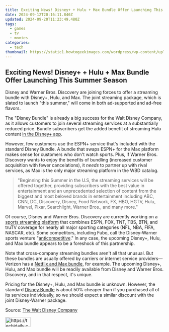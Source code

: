 ```yaml
---
title: Exciting News! Disney+ + Hulu + Max Bundle Offer Launching This Summer Season
date: 2024-09-12T20:16:11.846Z
updated: 2024-09-20T11:23:49.480Z
tags:
  - games
  - tv
  - movies
categories:
  - tech
thumbnail: https://static1.howtogeekimages.com/wordpress/wp-content/uploads/2024/05/13.jpg
---
```


## Exciting News! Disney+ + Hulu + Max Bundle Offer Launching This Summer Season

Disney and Warner Bros. Discovery are joining forces to offer a streaming bundle with Disney+, Hulu, and Max. The joint streaming package, which is slated to launch "this summer," will come in both ad-supported and ad-free flavors.

 The "Disney Bundle" is already a big success for the Walt Disney Company, as it allows customers to join several streaming services at a substantially reduced price. Bundle subscribers get the added benefit of streaming Hulu content [in the Disney+ app](https://video-screen-grab.techidaily.com/a-step-by-step-tutorial-on-video-angles-using-vlc-for-2024/).

 However, few customers use the ESPN+ service that's included with the standard Disney Bundle. A bundle that swaps ESPN+ for the Max platform makes sense for customers who don't watch sports. Plus, if Warner Bros. Discovery wants to enjoy the benefits of bundling (increased customer acquisition with fewer cancelations), it _needs_ to partner up with rival services, as Max is the only major streaming platform in the WBD catalog.

> "Beginning this Summer in the U.S, the streaming services will be offered together, providing subscribers with the best value in entertainment and an unprecedented selection of content from the biggest and most beloved brands in entertainment including ABC, CNN, DC, Discovery, Disney, Food Network, FX, HBO, HGTV, Hulu, Marvel, Pixar, Searchlight, Warner Bros., and many more."

 Of course, Disney and Warner Bros. Discovery are currently working on a [sports streaming platform](https://www.forbes.com/sites/bradadgate/2024/02/07/disney-warner-bros-discovery--fox-combine-to-offer-streaming-sports/?sh=1d411c96396b) that combines ESPN, FOX, TNT, TBS, BTN, and truTV coverage for nearly all major sporting categories (NFL, NBA, FIFA, NASCAR, etc). Some competitors, including Fubo, call the Disney-Warner sports venture "[anticompetitive](https://extra-approaches.techidaily.com/new-ranking-the-best-selling-virtual-reality-titles/)." In any case, the upcoming Disney+, Hulu, and Max bundle appears to be a foreshock of this partnership.

 Note that cross-company streaming bundles aren't all that unusual. But these bundles are usually offered by carriers or internet service providers—Verizon has a [Netflix and Max bundle](https://extra-information.techidaily.com/becoming-a-true-connoisseur-of-srt-text-creation-for-2024/), for example. The upcoming Disney+, Hulu, and Max bundle will be readily available from Disney and Warner Bros. Discovery, and in that respect, it's unique.

 Pricing for the Disney+, Hulu, and Max bundle is unknown. However, the standard [Disney Bundle](https://disneyplus.bn5x.net/c/156932/564546/9358?subId1=UUhtgUeUpU2003056&subId2=ehtg&u=https%3A%2F%2Fwww.disneyplus.com%2Fwelcome%2Fdisney-hulu-espn-bundle) is about 50% cheaper than if you purchased all of its services individually, so we should expect a similar discount with the joint Disney-Warner package.

 Source: [The Walt Disney Company](https://press.disneyplus.com/disney-entertainment-and-warner-bros-discovery-announce-disney-plus-hulu-max-bundle)

<ins class="adsbygoogle"
     style="display:block"
     data-ad-format="autorelaxed"
     data-ad-client="ca-pub-7571918770474297"
     data-ad-slot="1223367746"></ins>

<ins class="adsbygoogle"
     style="display:block"
     data-ad-client="ca-pub-7571918770474297"
     data-ad-slot="8358498916"
     data-ad-format="auto"
     data-full-width-responsive="true"></ins>



<!-- affiliate ads begin -->
<a href="https://25home.pxf.io/c/5597632/2148634/16836" target="_top" id="2148634">
  <img src="//a.impactradius-go.com/display-ad/16836-2148634" border="0" alt="https://techidaily.com" width="80" height="31"/>
</a>
<img height="0" width="0" src="https://25home.pxf.io/i/5597632/2148634/16836" style="position:absolute;visibility:hidden;" border="0" />
<!-- affiliate ads end -->

